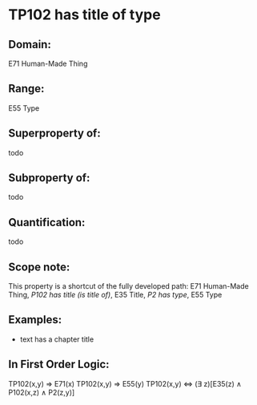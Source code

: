 # TP102 has title of type

## Domain: 

E71 Human-Made Thing

## Range: 

E55 Type

## Superproperty of: 

todo

## Subproperty of: 

todo

## Quantification: 

todo

## Scope note: 

This property is a shortcut of the fully developed path: E71 Human-Made Thing, _P102 has title (is title of)_, E35 Title, _P2 has type_, E55 Type

## Examples: 

* text has a chapter title

## In First Order Logic: 

TP102(x,y) ⇒ E71(x)
TP102(x,y) ⇒ E55(y)
TP102(x,y) ⇔ (∃ z)[E35(z) ∧ P102(x,z) ∧ P2(z,y)]

